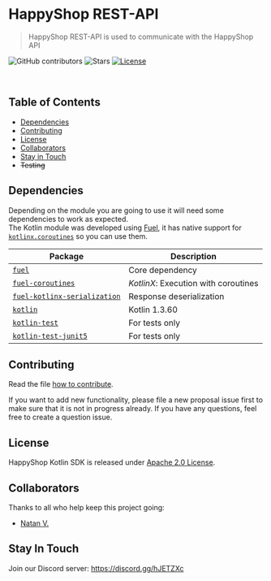 # HappyShop REST-API
> HappyShop REST-API is used to communicate with the HappyShop API

![GitHub contributors][contributors-shield]
![Stars][stars-shield]
[![License][license-shield]][license-url]

<br/>

## Table of Contents
* [Dependencies](#dependencies)
* [Contributing](#contributing)
* [License](#license)
* [Collaborators](#collaborators)
* [Stay in Touch](#stay-in-touch)
* ~~Testing~~

## Dependencies
Depending on the module you are going to use it will need some dependencies to work as expected.\
The Kotlin module was developed using [Fuel](https://github.com/kittinunf/fuel), it has native support for [`kotlinx.coroutines`](https://github.com/kotlin/kotlinx.coroutines) so you can use them.

| Package | Description |
| ------ | ------------ |
| [`fuel`](https://github.com/kittinunf/fuel) | Core dependency |
| [`fuel-coroutines`](https://github.com/kittinunf/fuel/blob/master/fuel-coroutines) | *KotlinX*: Execution with coroutines |
| [`fuel-kotlinx-serialization`](https://github.com/kittinunf/fuel/blob/master/fuel-kotlinx-serialization) | Response deserialization |
| [`kotlin`](https://github.com/JetBrains/Kotlin) | Kotlin 1.3.60
| [`kotlin-test`](https://kotlinlang.org/api/latest/kotlin.test/index.html) | For tests only |
| [`kotlin-test-junit5`](https://kotlinlang.org/api/latest/kotlin.test/kotlin.test.junit5/index.html) | For tests only |


## Contributing
Read the file [how to contribute](https://github.com/HappyMC/HS-RestAPI/blob/master/CONTRIBUTING.md).

If you want to add new functionality, please file a new proposal issue first to make sure that it is not in progress already. If you have any questions, feel free to create a question issue.

## License
HappyShop Kotlin SDK is released under [Apache 2.0 License](https://github.com/hs-org/hs-sdk-kt/blob/master/LICENSE).

## Collaborators
Thanks to all who help keep this project going:
* [Natan V.](https://github.com/DevNatan)

## Stay In Touch
Join our Discord server: https://discord.gg/hJETZXc

[contributors-shield]: https://img.shields.io/github/issues/hs-org/hs-sdk-ts
[license-shield]: https://img.shields.io/github/license/hs-org/hs-sdk-kt
[license-url]: https://github.com/HappyMC/HS-RestAPI/blob/master/LICENSE
[stars-shield]: https://img.shields.io/github/stars/HappyMC/HS-RestAPI.svg?color=1bcc1b
